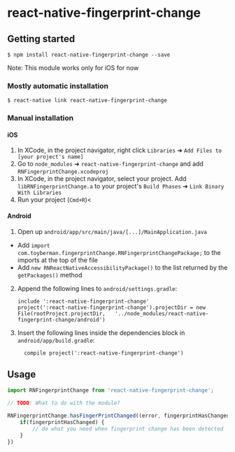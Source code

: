 
# react-native-fingerprint-change

## Getting started

`$ npm install react-native-fingerprint-change --save`

Note: This module works only for iOS for now
### Mostly automatic installation

`$ react-native link react-native-fingerprint-change`

### Manual installation


#### iOS

1. In XCode, in the project navigator, right click `Libraries` ➜ `Add Files to [your project's name]`
2. Go to `node_modules` ➜ `react-native-fingerprint-change` and add `RNFingerprintChange.xcodeproj`
3. In XCode, in the project navigator, select your project. Add `libRNFingerprintChange.a` to your project's `Build Phases` ➜ `Link Binary With Libraries`
4. Run your project (`Cmd+R`)<

#### Android

1. Open up `android/app/src/main/java/[...]/MainApplication.java`
  - Add `import com.toyberman.fingerprintChange.RNFingerprintChangePackage;` to the imports at the top of the file
  - Add `new RNReactNativeAccessibilityPackage()` to the list returned by the `getPackages()` method
2. Append the following lines to `android/settings.gradle`:
  	```
  	include ':react-native-fingerprint-change'
  	project(':react-native-fingerprint-change').projectDir = new File(rootProject.projectDir, 	'../node_modules/react-native-fingerprint-change/android')
  	```
3. Insert the following lines inside the dependencies block in `android/app/build.gradle`:
  	```
      compile project(':react-native-fingerprint-change')
  	```


## Usage
```javascript
import RNFingerprintChange from 'react-native-fingerprint-change';

// TODO: What to do with the module?

RNFingerprintChange.hasFingerPrintChanged((error, fingerprintHasChanged)=>{
	if(fingerprintHasChanged) {
		// do what you need when fingerprint change has been detected
	}
})
		
```
  